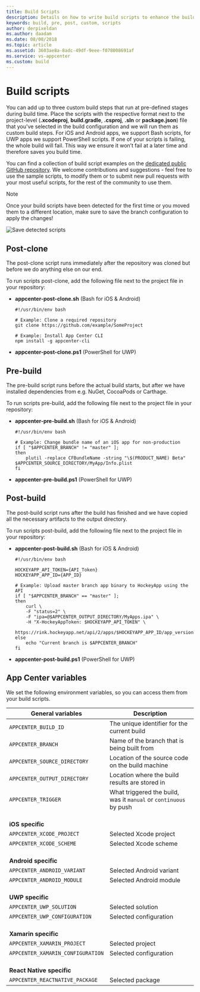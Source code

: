 ```yaml
---
title: Build Scripts
description: Details on how to write build scripts to enhance the build process
keywords: build, pre, post, custom, scripts
author: derpixeldan
ms.author: daadam
ms.date: 08/08/2018
ms.topic: article
ms.assetid: 3603ae8a-8adc-49df-9eee-f078008691af
ms.service: vs-appcenter
ms.custom: build
---
```


# Build scripts

You can add up to three custom build steps that run at pre-defined stages during build time. Place the scripts with the respective format next to the project-level (**.xcodeproj**, **build.gradle**, **.csproj**, **.sln** or **package.json**) file that you've selected in the build configuration and we will run them as custom build steps. For iOS and Android apps, we support Bash scripts, for UWP apps we support PowerShell scripts. If one of your scripts is failing, the whole build will fail. This way we ensure it won’t fail at a later time and therefore saves you build time.

You can find a collection of build script examples on the [dedicated public GitHub repository](https://github.com/Microsoft/appcenter-build-scripts-examples). We welcome contributions and suggestions - feel free to use the sample scripts, to modify them or to submit new pull requests with your most useful scripts, for the rest of the community to use them.

> [!NOTE]
> Once your build scripts have been detected for the first time or you moved them to a different location, make sure to save the branch configuration to apply the changes!

![Save detected scripts](~/build/custom/scripts/images/build-scripts-detected.png "Build configuration shows detected build scripts")

## Post-clone

The post-clone script runs immediately after the repository was cloned but before we do anything else on our end.

To run scripts post-clone, add the following file next to the project file in your repository:

- **appcenter-post-clone.sh** (Bash for iOS & Android)

    ```shell
    #!/usr/bin/env bash

    # Example: Clone a required repository
    git clone https://github.com/example/SomeProject

    # Example: Install App Center CLI
    npm install -g appcenter-cli
    ```

- **appcenter-post-clone.ps1** (PowerShell for UWP)

## Pre-build

The pre-build script runs before the actual build starts, but after we have installed dependencies from e.g. NuGet, CocoaPods or Carthage.

To run scripts pre-build, add the following file next to the project file in your repository:

- **appcenter-pre-build.sh** (Bash for iOS & Android)

    ```shell
    #!/usr/bin/env bash

    # Example: Change bundle name of an iOS app for non-production
    if [ "$APPCENTER_BRANCH" != "master" ];
    then
        plutil -replace CFBundleName -string "\$(PRODUCT_NAME) Beta" $APPCENTER_SOURCE_DIRECTORY/MyApp/Info.plist
    fi
    ```

- **appcenter-pre-build.ps1** (PowerShell for UWP)

## Post-build

The post-build script runs after the build has finished and we have copied all the necessary artifacts to the output directory.

To run scripts post-build, add the following file next to the project file in your repository:

- **appcenter-post-build.sh** (Bash for iOS & Android)

    ```shell
    #!/usr/bin/env bash

    HOCKEYAPP_API_TOKEN={API_Token}
    HOCKEYAPP_APP_ID={APP_ID}

    # Example: Upload master branch app binary to HockeyApp using the API
    if [ "$APPCENTER_BRANCH" == "master" ];
    then
        curl \
        -F "status=2" \
        -F "ipa=@$APPCENTER_OUTPUT_DIRECTORY/MyApps.ipa" \
        -H "X-HockeyAppToken: $HOCKEYAPP_API_TOKEN" \
        https://rink.hockeyapp.net/api/2/apps/$HOCKEYAPP_APP_ID/app_versions/upload
    else
        echo "Current branch is $APPCENTER_BRANCH"
    fi
    ```

- **appcenter-post-build.ps1** (PowerShell for UWP)

## App Center variables

We set the following environment variables, so you can access them from your build scripts.

| **General variables**             | **Description**                             |
| --------------------------------- | ------------------------------------------- |
| `APPCENTER_BUILD_ID`              | The unique identifier for the current build |
| `APPCENTER_BRANCH`                | Name of the branch that is being built from |
| `APPCENTER_SOURCE_DIRECTORY`      | Location of the source code on the build machine |
| `APPCENTER_OUTPUT_DIRECTORY`      | Location where the build results are stored in |
| `APPCENTER_TRIGGER`               | What triggered the build, was it `manual` or `continuous` by push |
| <br> **iOS specific**             | |
| `APPCENTER_XCODE_PROJECT`         | Selected Xcode project                      |
| `APPCENTER_XCODE_SCHEME`          | Selected Xcode scheme                       |
| <br> **Android specific**         | |
| `APPCENTER_ANDROID_VARIANT`       | Selected Android variant                    |
| `APPCENTER_ANDROID_MODULE`        | Selected Android module                     |
| <br> **UWP specific**             | |
| `APPCENTER_UWP_SOLUTION`          | Selected solution                           |
| `APPCENTER_UWP_CONFIGURATION`     | Selected configuration                      |
| <br> **Xamarin specific**         | |
| `APPCENTER_XAMARIN_PROJECT`       | Selected project                            |
| `APPCENTER_XAMARIN_CONFIGURATION` | Selected configuration                      |
| <br> **React Native specific**    | |
| `APPCENTER_REACTNATIVE_PACKAGE`   | Selected package                            |

[build-scripts-detected]: ~/build/custom/scripts/images/build-scripts-detected.png "Build configuration shows detected build scripts"
